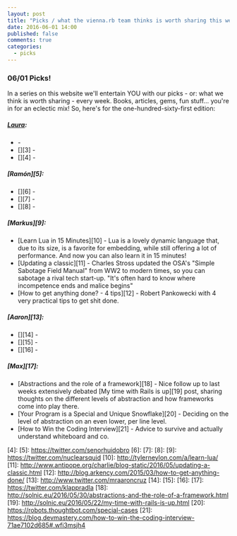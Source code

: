 ```yaml
---
layout: post
title: "Picks / what the vienna.rb team thinks is worth sharing this week"
date: 2016-06-01 14:00
published: false
comments: true
categories:
  - picks
---
```


### 06/01 Picks!

In a series on this website we'll entertain YOU with our picks - or: what we think is worth sharing - every week.
Books, articles, gems, fun stuff... you're in for an eclectic mix! So, here's for the one-hundred-sixty-first edition:

##### [Laura][1]:
- [][2] -
- [][3] -
- [][4] -

##### [Ramón][5]:
- [][6] -
- [][7] -
- [][8] - 

##### [Markus][9]:
- [Learn Lua in 15 Minutes][10] - Lua is a lovely dynamic language that, due to its size, is a favorite for embedding, while still offering a lot of performance. And now you can also learn it in 15 minutes!
- [Updating a classic][11] - Charles Stross updated the OSA's "Simple Sabotage Field Manual" from WW2 to modern times, so you can sabotage a rival tech start-up. "It's often hard to know where incompetence ends and malice begins"
- [How to get anything done? - 4 tips][12] - Robert Pankowecki with 4 very practical tips to get shit done.

##### [Aaron][13]:
- [][14] -
- [][15] -
- [][16] -

##### [Max][17]:
- [Abstractions and the role of a framework][18] - Nice follow up to last weeks extensively debated [My time with Rails is up][19] post, sharing thoughts on the different levels of abstraction and how frameworks come into play there.
- [Your Program is a Special and Unique Snowflake][20] - Deciding on the level of abstraction on an even lower, per line level.
- [How to Win the Coding Interview][21] - Advice to survive and actually understand whiteboard and co.

[1]: http://www.twitter.com/alicetragedy
[2]:
[3]:
[4]:
[5]: https://twitter.com/senorhuidobro
[6]:
[7]:
[8]:
[9]: https://twitter.com/nuclearsquid
[10]: http://tylerneylon.com/a/learn-lua/
[11]: http://www.antipope.org/charlie/blog-static/2016/05/updating-a-classic.html
[12]: http://blog.arkency.com/2015/03/how-to-get-anything-done/
[13]: http://www.twitter.com/mraaroncruz
[14]:
[15]:
[16]:
[17]: https://twitter.com/klappradla
[18]: http://solnic.eu/2016/05/30/abstractions-and-the-role-of-a-framework.html
[19]: http://solnic.eu/2016/05/22/my-time-with-rails-is-up.html
[20]: https://robots.thoughtbot.com/special-cases
[21]: https://blog.devmastery.com/how-to-win-the-coding-interview-71ae7102d685#.wfi3msjh4
